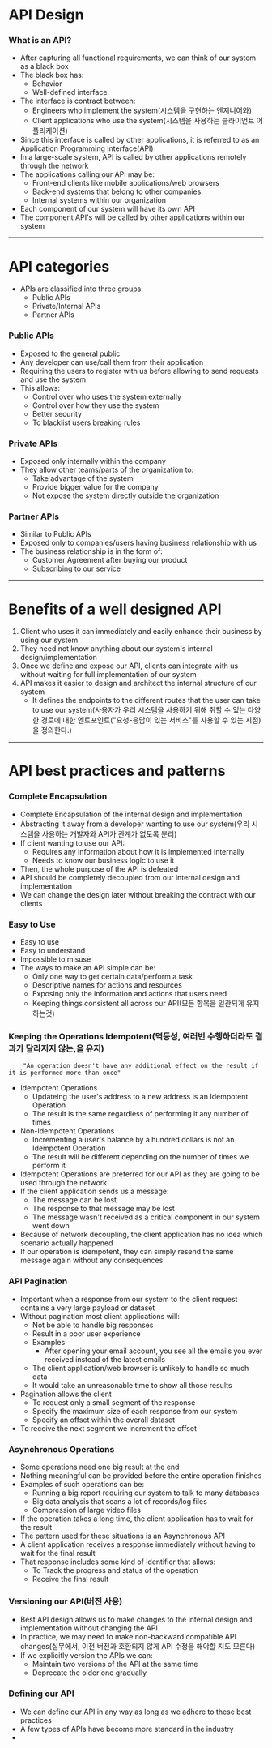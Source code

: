 # API Design

### What is an API?
+ After capturing all functional requirements, we can think of our system as a black box
+ The black box has:
    - Behavior
    - Well-defined interface
+ The interface is contract between:
    - Engineers who implement the system(시스템을 구현하는 엔지니어와)
    - Client applications who use the system(시스템을 사용하는 클라이언트 어플리케이션)
+ Since this interface is called by other applications, it is referred to as an Application Programming Interface(API)
+ In a large-scale system, API is called by other applications remotely through the network
+ The applications calling our API may be:
    - Front-end clients like mobile applications/web browsers
    - Back-end systems that belong to other companies
    - Internal systems within our organization
+ Each component of our system will have its own API
+ The component API's will be called by other applications within our system
***

# API categories
+ APIs are classified into three groups:
    - Public APIs
    - Private/Internal APIs
    - Partner APIs

### Public APIs
+ Exposed to the general public
+ Any developer can use/call them from their application
+ Requiring the users to register with us before allowing to send requests and use the system
+ This allows:
    - Control over who uses the system externally
    - Control over how they use the system
    - Better security
    - To blacklist users breaking rules

### Private APIs
+ Exposed only internally within the company
+ They allow other teams/parts of the organization to:
    - Take advantage of the system
    - Provide bigger value for the company
    - Not expose the system directly outside the organization

### Partner APIs
+ Similar to Public APIs
+ Exposed only to companies/users having business relationship with us
+ The business relationship is in the form of:
    - Customer Agreement after buying our product
    - Subscribing to our service

***

# Benefits of a well designed API
1. Client who uses it can immediately and easily enhance their business by using our system
2. They need not know anything about our system's internal design/implementation
3. Once we define and expose our API, clients can integrate with us without waiting for full implementation of our system
4. API makes it easier to design and architect the internal structure of our system
    - It defines the endpoints to the different routes that the user can take to use our system(사용자가 우리 시스템을 사용하기 위해 취할 수 있는 다양한 경로에 대한 엔트포인트("요청-응답이 있는 서비스"를 사용할 수 있는 지점)을 정의한다.)

***

# API best practices and patterns

### Complete Encapsulation
+ Complete Encapsulation of the internal design and implementation
+ Abstracting it away from a developer wanting to use our system(우리 시스템을 사용하는 개발자와 API가 관계가 없도록 분리)
+ If client wanting to use our API:
    - Requires any information about how it is implemented internally
    - Needs to know our business logic to use it
+ Then, the whole purpose of the API is defeated
+ API should be completely decoupled from our internal design and implementation
+ We can change the design later without breaking the contract with our clients

### Easy to Use
+ Easy to use
+ Easy to understand
+ Impossible to misuse
+ The ways to make an API simple can be:
    - Only one way to get certain data/perform a task
    - Descriptive names for actions and resources
    - Exposing only the information and actions that users need
    - Keeping things consistent all across our API(모든 항목을 일관되게 유지하는것)

### Keeping the Operations Idempotent(멱등성, 여러번 수행하더라도 결과가 달라지지 않는,을 유지)
```
    "An operation doesn't have any additional effect on the result if it is performed more than once"
```
+ Idempotent Operations
    - Updateing the user's address to a new address is an Idempotent Operation
    - The result is the same regardless of performing it any number of times
+ Non-Idempotent Operations
    - Incrementing a user's balance by a hundred dollars is not an Idempotent Operation
    - The result will be different depending on the number of times we perform it
+ Idempotent Operations are preferred for our API as they are going to be used through the network
+ If the client application sends us a message:
    - The message can be lost
    - The response to that message may be lost
    - The message wasn't received as a critical component in our system went down
+ Because of network decoupling, the client application has no idea which scenario actually happened
+ If our operation is idempotent, they can simply resend the same message again without any consequences

### API Pagination
+ Important when a response from our system to the client request contains a very large payload or dataset
+ Without pagination most client applications will:
    - Not be able to handle big responses
    - Result in a poor user experience
    - Examples
        * After opening your email account, you see all the emails you ever received instead of the latest emails
    - The client application/web browser is unlikely to handle so much data
    - It would take an unreasonable time to show all those results
+ Pagination allows the client
    - To request only a small segment of the response
    - Specify the maximum size of each response from our system
    - Specify an offset within the overall dataset
+ To receive the next segment we increment the offset

### Asynchronous Operations
+ Some operations need one big result at the end
+ Nothing meaningful can be provided before the entire operation finishes
+ Examples of such operations can be:
    - Running a big report requiring our system to talk to many databases
    - Big data analysis that scans a lot of records/log files
    - Compression of large video files
+ If the operation takes a long time, the client application has to wait for the result
+ The pattern used for these situations is an Asynchronous API
+ A client application receives a response immediately without having to wait for the final result
+ That response includes some kind of identifier that allows:
    - To Track the progress and status of the operation
    - Receive the final result


### Versioning our API(버전 사용)
+ Best API design allows us to make changes to the internal design and implementation without changing the API
+ In practice, we may need to make non-backward compatible API changes(실무에서, 이전 버전과 호환되지 않게 API 수정을 해야할 지도 모른다)
+ If we explicitly version the APIs we can:
    - Maintain two versions of the API at the same time
    - Deprecate the older one gradually

### Defining our API
+ We can define our API in any way as long as we adhere to these best practices
+ A few types of APIs have become more standard in the industry
+ 

<link rel='stylesheet' href='styles.css'>